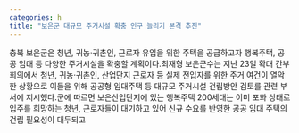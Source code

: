 ```yaml
---
categories: h
title: "보은군 대규모 주거시설 확충 인구 늘리기 본격 추진"
---
```

충북 보은군은 청년, 귀농·귀촌인, 근로자 유입을 위한 주택을 공급하고자 행복주택, 공공 임대 등 다양한 주거시설을 확충할 계획이다.최재형 보은군수는 지난 23일 확대 간부회의에서 청년, 귀농·귀촌인, 산업단지 근로자 등 실제 전입자를 위한 주거 여건이 열악한 상황으로 이들을 위해 공공형 임대주택 등 대규모 주거시설 건립방안 검토를 관련 부서에 지시했다.군에 따르면 보은산업단지에 있는 행복주택 200세대는 이미 포화 상태로 입주를 희망하는 청년, 근로자들이 대기하고 있어 신규 수요를 반영한 공공 임대 주택의 건립 필요성이 대두되고